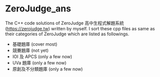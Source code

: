 # ZeroJudge_ans
The C++ code solutions of ZeroJudge 高中生程式解題系統 (https://zerojudge.tw) written by myself.
I sort these cpp files as same as their categories of ZeroJudge which are listed as followings.
<ul><li>基礎題庫 (cover most)</li>
<li>競賽題庫 (not yet)</li>
<li>IOI 及 APCS (only a few now)</li>
<li>UVa 題庫 (only a few now)</li>
<li>原創及不分類題庫 (only a few now)</li><ul>

